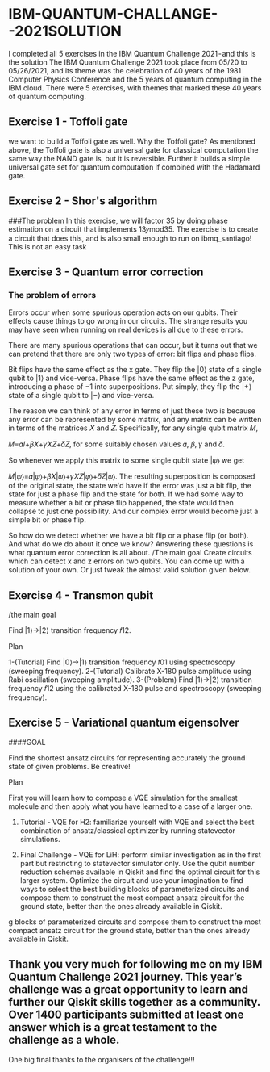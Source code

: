 #  IBM-QUANTUM-CHALLANGE--2021SOLUTION
I completed all 5 exercises in the IBM Quantum Challenge 2021 - and this is the solution
The IBM Quantum Challenge 2021 took place from 05/20 to 05/26/2021, and its theme was the celebration of 40 years of the 1981 Computer Physics Conference and the 5 years of quantum computing in the IBM cloud.
 There were 5 exercises, with themes that marked these 40 years of quantum computing.
## Exercise 1 - Toffoli gate
we want to build a Toffoli gate as well. Why the Toffoli gate? As mentioned above, the Toffoli gate is also a universal gate for classical computation the same way the NAND gate is, but it is reversible. Further it builds a simple universal gate set for quantum computation if combined with the Hadamard gate.

## Exercise 2 - Shor's algorithm
###The problem
In this exercise, we will factor 35 by doing phase estimation on a circuit that implements 13𝑦mod35. The exercise is to create a circuit that does this, and is also small enough to run on ibmq_santiago! This is not an easy task
## Exercise 3 - Quantum error correction
### The problem of errors
Errors occur when some spurious operation acts on our qubits. Their effects cause things to go wrong in our circuits. The strange results you may have seen when running on real devices is all due to these errors.

There are many spurious operations that can occur, but it turns out that we can pretend that there are only two types of error: bit flips and phase flips.

Bit flips have the same effect as the x gate. They flip the |0⟩ state of a single qubit to |1⟩ and vice-versa. Phase flips have the same effect as the z gate, introducing a phase of −1 into superpositions. Put simply, they flip the |+⟩ state of a single qubit to |−⟩ and vice-versa.

The reason we can think of any error in terms of just these two is because any error can be represented by some matrix, and any matrix can be written in terms of the matrices 𝑋 and 𝑍. Specifically, for any single qubit matrix 𝑀,

𝑀=𝛼𝐼+𝛽𝑋+𝛾𝑋𝑍+𝛿𝑍,
for some suitably chosen values 𝛼, 𝛽, 𝛾 and 𝛿.

So whenever we apply this matrix to some single qubit state |𝜓⟩ we get

𝑀|𝜓⟩=𝛼|𝜓⟩+𝛽𝑋|𝜓⟩+𝛾𝑋𝑍|𝜓⟩+𝛿𝑍|𝜓⟩.
The resulting superposition is composed of the original state, the state we'd have if the error was just a bit flip, the state for just a phase flip and the state for both. If we had some way to measure whether a bit or phase flip happened, the state would then collapse to just one possibility. And our complex error would become just a simple bit or phase flip.

So how do we detect whether we have a bit flip or a phase flip (or both). And what do we do about it once we know? Answering these questions is what quantum error correction is all about.
/The main goal
Create circuits which can detect x and z errors on two qubits. You can come up with a solution of your own. Or just tweak the almost valid solution given below.
## Exercise 4 - Transmon qubit
/the main goal

Find |1⟩→|2⟩ transition frequency 𝑓12.

Plan

1-(Tutorial) Find |0⟩→|1⟩ transition frequency 𝑓01 using spectroscopy (sweeping frequency).
2-(Tutorial) Calibrate X-180 pulse amplitude using Rabi oscillation (sweeping amplitude).
3-(Problem) Find |1⟩→|2⟩ transition frequency 𝑓12 using the calibrated X-180 pulse and spectroscopy (sweeping frequency).
## Exercise 5 - Variational quantum eigensolver
####GOAL

Find the shortest ansatz circuits for representing accurately the ground state of given problems. Be creative!

Plan

First you will learn how to compose a VQE simulation for the smallest molecule and then apply what you have learned to a case of a larger one.

1. Tutorial - VQE for H2: familiarize yourself with VQE and select the best combination of ansatz/classical optimizer by running statevector simulations.

2. Final Challenge - VQE for LiH: perform similar investigation as in the first part but restricting to statevector simulator only. Use the qubit number reduction schemes available in Qiskit and find the optimal circuit for this larger system. Optimize the circuit and use your imagination to find ways to select the best building blocks of parameterized circuits and compose them to construct the most compact ansatz circuit for the ground state, better than the ones already available in Qiskit.

g blocks of parameterized circuits and compose them to construct the most compact ansatz circuit for the ground state, better than the ones already available in Qiskit.

## Thank you very much for following me on my IBM Quantum Challenge 2021 journey. This year’s challenge was a great opportunity to learn and further our Qiskit skills together as a community. Over 1400 participants submitted at least one answer which is a great testament to the challenge as a whole.
One big final thanks to the organisers of the challenge!!!


